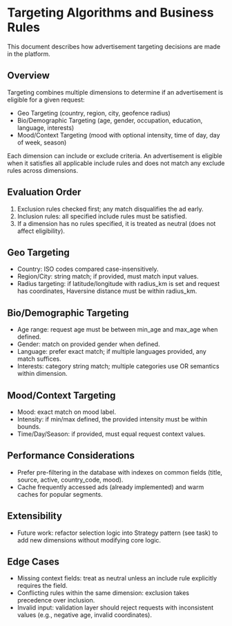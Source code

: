# Targeting Algorithms and Business Rules

This document describes how advertisement targeting decisions are made in the platform.

## Overview
Targeting combines multiple dimensions to determine if an advertisement is eligible for a given request:
- Geo Targeting (country, region, city, geofence radius)
- Bio/Demographic Targeting (age, gender, occupation, education, language, interests)
- Mood/Context Targeting (mood with optional intensity, time of day, day of week, season)

Each dimension can include or exclude criteria. An advertisement is eligible when it satisfies all applicable include rules and does not match any exclude rules across dimensions.

## Evaluation Order
1. Exclusion rules checked first; any match disqualifies the ad early.
2. Inclusion rules: all specified include rules must be satisfied.
3. If a dimension has no rules specified, it is treated as neutral (does not affect eligibility).

## Geo Targeting
- Country: ISO codes compared case-insensitively.
- Region/City: string match; if provided, must match input values.
- Radius targeting: if latitude/longitude with radius_km is set and request has coordinates, Haversine distance must be within radius_km.

## Bio/Demographic Targeting
- Age range: request age must be between min_age and max_age when defined.
- Gender: match on provided gender when defined.
- Language: prefer exact match; if multiple languages provided, any match suffices.
- Interests: category string match; multiple categories use OR semantics within dimension.

## Mood/Context Targeting
- Mood: exact match on mood label.
- Intensity: if min/max defined, the provided intensity must be within bounds.
- Time/Day/Season: if provided, must equal request context values.

## Performance Considerations
- Prefer pre-filtering in the database with indexes on common fields (title, source, active, country_code, mood).
- Cache frequently accessed ads (already implemented) and warm caches for popular segments.

## Extensibility
- Future work: refactor selection logic into Strategy pattern (see task) to add new dimensions without modifying core logic.

## Edge Cases
- Missing context fields: treat as neutral unless an include rule explicitly requires the field.
- Conflicting rules within the same dimension: exclusion takes precedence over inclusion.
- Invalid input: validation layer should reject requests with inconsistent values (e.g., negative age, invalid coordinates).
